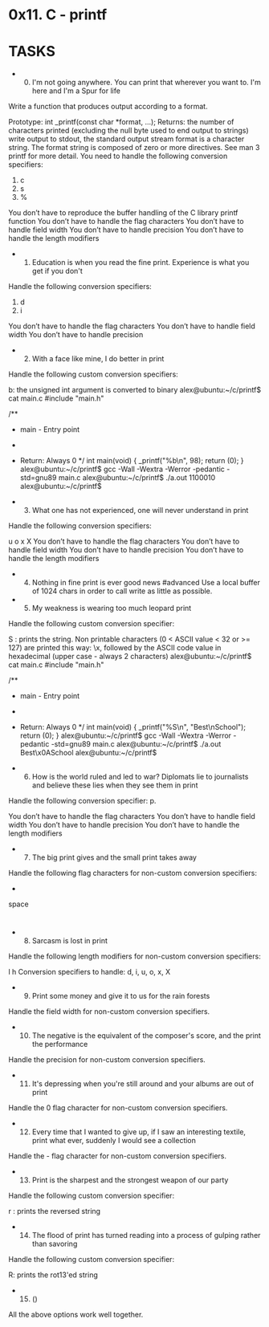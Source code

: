 # 0x11. C - printf

# TASKS

* 0. I'm not going anywhere. You can print that wherever you want to. I'm here and I'm a Spur for life

Write a function that produces output according to a format.

Prototype: int _printf(const char *format, ...);
Returns: the number of characters printed (excluding the null byte used to end output to strings)
write output to stdout, the standard output stream
format is a character string. The format string is composed of zero or more directives. See man 3 printf for more detail. You need to handle the following conversion specifiers:

1. c
2. s
3. %


You don’t have to reproduce the buffer handling of the C library printf function
You don’t have to handle the flag characters
You don’t have to handle field width
You don’t have to handle precision
You don’t have to handle the length modifiers


* 1. Education is when you read the fine print. Experience is what you get if you don't

Handle the following conversion specifiers:

1. d
2. i

You don’t have to handle the flag characters
You don’t have to handle field width
You don’t have to handle precision

* 2. With a face like mine, I do better in print

Handle the following custom conversion specifiers:

b: the unsigned int argument is converted to binary
alex@ubuntu:~/c/printf$ cat main.c
#include "main.h"

/**
 * main - Entry point
 *
 * Return: Always 0
 */
int main(void)
{
    _printf("%b\n", 98);
    return (0);
}
alex@ubuntu:~/c/printf$ gcc -Wall -Wextra -Werror -pedantic -std=gnu89 main.c
alex@ubuntu:~/c/printf$ ./a.out
1100010
alex@ubuntu:~/c/printf$
  
* 3. What one has not experienced, one will never understand in print

Handle the following conversion specifiers:

u
o
x
X
You don’t have to handle the flag characters
You don’t have to handle field width
You don’t have to handle precision
You don’t have to handle the length modifiers

   
* 4. Nothing in fine print is ever good news
#advanced
Use a local buffer of 1024 chars in order to call write as little as possible.


   
* 5. My weakness is wearing too much leopard print

Handle the following custom conversion specifier:

S : prints the string.
Non printable characters (0 < ASCII value < 32 or >= 127) are printed this way: \x, followed by the ASCII code value in hexadecimal (upper case - always 2 characters)
alex@ubuntu:~/c/printf$ cat main.c
#include "main.h"

/**
 * main - Entry point
 *
 * Return: Always 0
 */
int main(void)
{
    _printf("%S\n", "Best\nSchool");
    return (0);
}
alex@ubuntu:~/c/printf$ gcc -Wall -Wextra -Werror -pedantic -std=gnu89 main.c
alex@ubuntu:~/c/printf$ ./a.out
Best\x0ASchool
alex@ubuntu:~/c/printf$

  
* 6. How is the world ruled and led to war? Diplomats lie to journalists and believe these lies when they see them in print

Handle the following conversion specifier: p.

You don’t have to handle the flag characters
You don’t have to handle field width
You don’t have to handle precision
You don’t have to handle the length modifiers

   
* 7. The big print gives and the small print takes away

Handle the following flag characters for non-custom conversion specifiers:

+
space
#

   
* 8. Sarcasm is lost in print

Handle the following length modifiers for non-custom conversion specifiers:

l
h
Conversion specifiers to handle: d, i, u, o, x, X


   
* 9. Print some money and give it to us for the rain forests

Handle the field width for non-custom conversion specifiers.


   
* 10. The negative is the equivalent of the composer's score, and the print the performance

Handle the precision for non-custom conversion specifiers.


   
* 11. It's depressing when you're still around and your albums are out of print

Handle the 0 flag character for non-custom conversion specifiers.


   
* 12. Every time that I wanted to give up, if I saw an interesting textile, print what ever, suddenly I would see a collection

Handle the - flag character for non-custom conversion specifiers.


   
* 13. Print is the sharpest and the strongest weapon of our party

Handle the following custom conversion specifier:

r : prints the reversed string

   
* 14. The flood of print has turned reading into a process of gulping rather than savoring

Handle the following custom conversion specifier:

R: prints the rot13'ed string

   
* 15. ()

All the above options work well together.